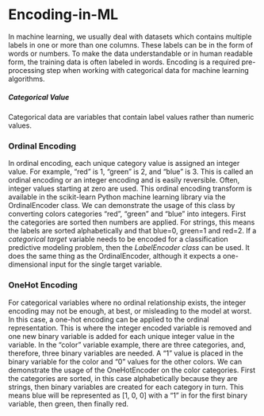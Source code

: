 # Encoding-in-ML
In machine learning, we usually deal with datasets which contains multiple labels in one or more than one columns. These labels can be in the form of words or numbers. To make the data understandable or in human readable form, the training data is often labeled in words. Encoding is a required pre-processing step when working with categorical data for machine learning algorithms.

##### Categorical Value
Categorical data are variables that contain label values rather than numeric values.

### Ordinal Encoding
In ordinal encoding, each unique category value is assigned an integer value.
For example, “red” is 1, “green” is 2, and “blue” is 3. This is called an ordinal encoding or an integer encoding and is easily reversible. Often, integer values starting at zero are used. This ordinal encoding transform is available in the scikit-learn Python machine learning library via the OrdinalEncoder class. We can demonstrate the usage of this class by converting colors categories “red”, “green” and “blue” into integers. First the categories are sorted then numbers are applied. For strings, this means the labels are sorted alphabetically and that blue=0, green=1 and red=2. If a *categorical target* variable needs to be encoded for a classification predictive modeling problem, then the *LabelEncoder class* can be used. It does the same thing as the OrdinalEncoder, although it expects a one-dimensional input for the single target variable.

### OneHot Encoding
For categorical variables where no ordinal relationship exists, the integer encoding may not be enough, at best, or misleading to the model at worst. 
In this case, a one-hot encoding can be applied to the ordinal representation. This is where the integer encoded variable is removed and one new binary variable is added for each unique integer value in the variable. In the “color” variable example, there are three categories, and, therefore, three binary variables are needed. A “1” value is placed in the binary variable for the color and “0” values for the other colors. We can demonstrate the usage of the OneHotEncoder on the color categories. First the categories are sorted, in this case alphabetically because they are strings, then binary variables are created for each category in turn. This means blue will be represented as [1, 0, 0] with a “1” in for the first binary variable, then green, then finally red. 
